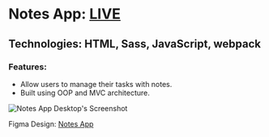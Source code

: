 # Notes App: **[LIVE](https://ahmediramadan01.github.io/notes-app/ "Notes App's Live Preview")**

## Technologies: HTML, Sass, JavaScript, webpack

### Features:

- Allow users to manage their tasks with notes.
- Built using OOP and MVC architecture.

![Notes App Desktop's Screenshot](./space-tourism-website-desktop-screenshot.png?raw=true "Notes App Desktop's Screenshot")

Figma Design: [Notes App](https://app.bigdevsoon.me/projects/notely "Notes App's Figma Design")
